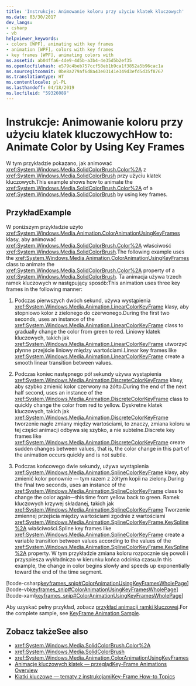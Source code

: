 ```yaml
---
title: 'Instrukcje: Animowanie koloru przy użyciu klatek kluczowych'
ms.date: 03/30/2017
dev_langs:
- csharp
- vb
helpviewer_keywords:
- colors [WPF], animating with key frames
- animation [WPF], colors with key frames
- key frames [WPF], animating colors with
ms.assetid: ab04ffa6-4de9-4d5b-a3b4-4e35d5b2ef35
ms.openlocfilehash: e579c4beb757ccf58eb1b9ca1f3852a5b96cac1a
ms.sourcegitcommit: 0be8a279af6d8a43e03141e349d3efd5d35f8767
ms.translationtype: HT
ms.contentlocale: pl-PL
ms.lasthandoff: 04/18/2019
ms.locfileid: "59326089"
---
```

# <a name="how-to-animate-color-by-using-key-frames"></a><span data-ttu-id="83fbd-102">Instrukcje: Animowanie koloru przy użyciu klatek kluczowych</span><span class="sxs-lookup"><span data-stu-id="83fbd-102">How to: Animate Color by Using Key Frames</span></span>
<span data-ttu-id="83fbd-103">W tym przykładzie pokazano, jak animować <xref:System.Windows.Media.SolidColorBrush.Color%2A> z <xref:System.Windows.Media.SolidColorBrush> przy użyciu klatek kluczowych.</span><span class="sxs-lookup"><span data-stu-id="83fbd-103">This example shows how to animate the <xref:System.Windows.Media.SolidColorBrush.Color%2A> of a <xref:System.Windows.Media.SolidColorBrush> by using key frames.</span></span>  
  
## <a name="example"></a><span data-ttu-id="83fbd-104">Przykład</span><span class="sxs-lookup"><span data-stu-id="83fbd-104">Example</span></span>  
 <span data-ttu-id="83fbd-105">W poniższym przykładzie użyto <xref:System.Windows.Media.Animation.ColorAnimationUsingKeyFrames> klasy, aby animować <xref:System.Windows.Media.SolidColorBrush.Color%2A> właściwość <xref:System.Windows.Media.SolidColorBrush>.</span><span class="sxs-lookup"><span data-stu-id="83fbd-105">The following example uses the <xref:System.Windows.Media.Animation.ColorAnimationUsingKeyFrames> class to animate the <xref:System.Windows.Media.SolidColorBrush.Color%2A> property of a <xref:System.Windows.Media.SolidColorBrush>.</span></span> <span data-ttu-id="83fbd-106">Ta animacja używa trzech ramek kluczowych w następujący sposób:</span><span class="sxs-lookup"><span data-stu-id="83fbd-106">This animation uses three key frames in the following manner:</span></span>  
  
1. <span data-ttu-id="83fbd-107">Podczas pierwszych dwóch sekund, używa wystąpienia <xref:System.Windows.Media.Animation.LinearColorKeyFrame> klasy, aby stopniowo kolor z zielonego do czerwonego.</span><span class="sxs-lookup"><span data-stu-id="83fbd-107">During the first two seconds, uses an instance of the <xref:System.Windows.Media.Animation.LinearColorKeyFrame> class to gradually change the color from green to red.</span></span> <span data-ttu-id="83fbd-108">Liniowy klatek kluczowych, takich jak <xref:System.Windows.Media.Animation.LinearColorKeyFrame> utworzyć płynne przejście liniowy między wartościami.</span><span class="sxs-lookup"><span data-stu-id="83fbd-108">Linear key frames like <xref:System.Windows.Media.Animation.LinearColorKeyFrame> create a smooth linear transition between values.</span></span>  
  
2. <span data-ttu-id="83fbd-109">Podczas koniec następnego pół sekundy używa wystąpienia <xref:System.Windows.Media.Animation.DiscreteColorKeyFrame> klasy, aby szybko zmienić kolor czerwony na żółto.</span><span class="sxs-lookup"><span data-stu-id="83fbd-109">During the end of the next half second, uses an instance of the <xref:System.Windows.Media.Animation.DiscreteColorKeyFrame> class to quickly change the color from red to yellow.</span></span> <span data-ttu-id="83fbd-110">Dyskretne klatek kluczowych, takich jak <xref:System.Windows.Media.Animation.DiscreteColorKeyFrame> tworzenie nagłe zmiany między wartościami, to znaczy, zmiana koloru w tej części animacji odbywa się szybko, a nie subtelne.</span><span class="sxs-lookup"><span data-stu-id="83fbd-110">Discrete key frames like <xref:System.Windows.Media.Animation.DiscreteColorKeyFrame> create sudden changes between values, that is, the color change in this part of the animation occurs quickly and is not subtle.</span></span>  
  
3. <span data-ttu-id="83fbd-111">Podczas końcowego dwie sekundy, używa wystąpienia <xref:System.Windows.Media.Animation.SplineColorKeyFrame> klasy, aby zmienić kolor ponownie — tym razem z żółtym kopii na zielony.</span><span class="sxs-lookup"><span data-stu-id="83fbd-111">During the final two seconds, uses an instance of the <xref:System.Windows.Media.Animation.SplineColorKeyFrame> class to change the color again—this time from yellow back to green.</span></span> <span data-ttu-id="83fbd-112">Ramek kluczowych krzywej składanej, takich jak <xref:System.Windows.Media.Animation.SplineColorKeyFrame> Tworzenie zmiennej przejścia między wartościami zgodnie z wartościami <xref:System.Windows.Media.Animation.SplineColorKeyFrame.KeySpline%2A> właściwości.</span><span class="sxs-lookup"><span data-stu-id="83fbd-112">Spline key frames like <xref:System.Windows.Media.Animation.SplineColorKeyFrame> create a variable transition between values according to the values of the <xref:System.Windows.Media.Animation.SplineColorKeyFrame.KeySpline%2A> property.</span></span> <span data-ttu-id="83fbd-113">W tym przykładzie zmiana koloru rozpocznie się powoli i przyspiesza wykładniczo w kierunku końca odcinka czasu.</span><span class="sxs-lookup"><span data-stu-id="83fbd-113">In this example, the change in color begins slowly and speeds up exponentially toward the end of the time segment.</span></span>  
  
 [!code-csharp[keyframes_snip#ColorAnimationUsingKeyFramesWholePage](~/samples/snippets/csharp/VS_Snippets_Wpf/keyframes_snip/CSharp/ColorAnimationUsingKeyFramesExample.cs#coloranimationusingkeyframeswholepage)]
 [!code-vb[keyframes_snip#ColorAnimationUsingKeyFramesWholePage](~/samples/snippets/visualbasic/VS_Snippets_Wpf/keyframes_snip/visualbasic/coloranimationusingkeyframesexample.vb#coloranimationusingkeyframeswholepage)]
 [!code-xaml[keyframes_snip#ColorAnimationUsingKeyFramesWholePage](~/samples/snippets/xaml/VS_Snippets_Wpf/keyframes_snip/XAML/ColorAnimationUsingKeyFramesExample.xaml#coloranimationusingkeyframeswholepage)]  
  
 <span data-ttu-id="83fbd-114">Aby uzyskać pełny przykład, zobacz [przykład animacji ramki kluczowej](https://go.microsoft.com/fwlink/?LinkID=160012).</span><span class="sxs-lookup"><span data-stu-id="83fbd-114">For the complete sample, see [KeyFrame Animation Sample](https://go.microsoft.com/fwlink/?LinkID=160012).</span></span>  
  
## <a name="see-also"></a><span data-ttu-id="83fbd-115">Zobacz także</span><span class="sxs-lookup"><span data-stu-id="83fbd-115">See also</span></span>

- <xref:System.Windows.Media.SolidColorBrush.Color%2A>
- <xref:System.Windows.Media.SolidColorBrush>
- <xref:System.Windows.Media.Animation.ColorAnimationUsingKeyFrames>
- [<span data-ttu-id="83fbd-116">Animacje kluczowych klatek — przegląd</span><span class="sxs-lookup"><span data-stu-id="83fbd-116">Key-Frame Animations Overview</span></span>](key-frame-animations-overview.md)
- [<span data-ttu-id="83fbd-117">Klatki kluczowe — tematy z instrukcjami</span><span class="sxs-lookup"><span data-stu-id="83fbd-117">Key-Frame How-to Topics</span></span>](key-frame-animation-how-to-topics.md)
